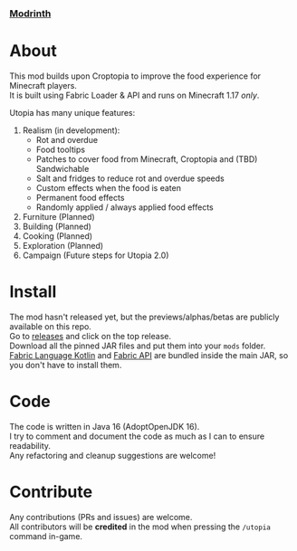 ### [Modrinth](https://modrinth.com/mod/utopia)

# About

This mod builds upon Croptopia to improve the food experience for Minecraft players.  
It is built using Fabric Loader & API and runs on Minecraft 1.17 _only_.

Utopia has many unique features:
1. Realism (in development):
    - Rot and overdue
    - Food tooltips
    - Patches to cover food from Minecraft, Croptopia and (TBD) Sandwichable
    - Salt and fridges to reduce rot and overdue speeds
    - Custom effects when the food is eaten 
    - Permanent food effects
    - Randomly applied / always applied food effects
2. Furniture (Planned)
3. Building (Planned)
4. Cooking (Planned)
5. Exploration (Planned)
6. Campaign (Future steps for Utopia 2.0)

# Install

The mod hasn't released yet, but the previews/alphas/betas are publicly available on this repo.  
Go to [releases](https://github.com/RedGrapefruit09/Utopia/releases) and click on the top release.  
Download all the pinned JAR files and put them into your ```mods``` folder.  
[Fabric Language Kotlin](https://www.curseforge.com/minecraft/mc-mods/fabric-language-kotlin) and [Fabric API](https://www.curseforge.com/minecraft/mc-mods/fabric-api) are bundled inside the main JAR, so you don't have to install them.

# Code

The code is written in Java 16 (AdoptOpenJDK 16).  
I try to comment and document the code as much as I can to ensure readability.  
Any refactoring and cleanup suggestions are welcome!

# Contribute

Any contributions (PRs and issues) are welcome.  
All contributors will be **credited** in the mod when pressing the ```/utopia``` command in-game.
